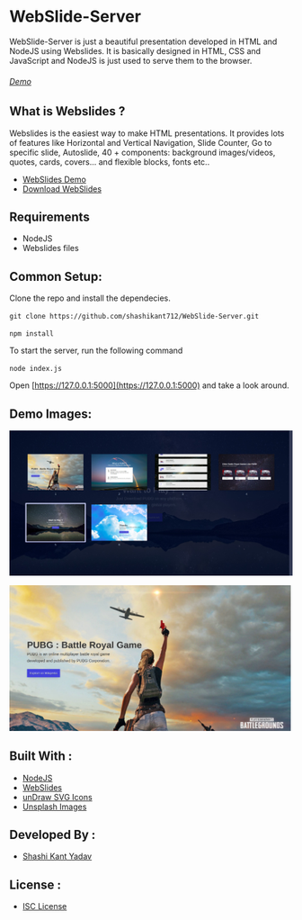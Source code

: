 # WebSlide-Server

WebSlide-Server is just a beautiful presentation developed in HTML and NodeJS using Webslides. It is basically designed in HTML, CSS and JavaScript and NodeJS is just used to serve them to the browser.

###### [Demo](https://)

## What is Webslides ?

Webslides is the easiest way to make HTML presentations. It provides lots of features like Horizontal and Vertical Navigation, Slide Counter, Go to specific slide, Autoslide, 40 + components: background images/videos, quotes, cards, covers... and flexible blocks, fonts etc..

- [WebSlides Demo](https://webslides.tv/demo)
- [Download WebSlides](https://webslides.tv/webslides-latest.zip)

## Requirements

- NodeJS
- Webslides files

## Common Setup:

Clone the repo and install the dependecies.

`git clone https://github.com/shashikant712/WebSlide-Server.git`

`npm install`

To start the server, run the following command

`node index.js`

Open [https://127.0.0.1:5000](https://127.0.0.1:5000) and take a look around.

## Demo Images:

<p align="center">
  <img src="./public/demo/landing.jpg">
</p>

<p align="center">
  <img src="./public/demo/slides.jpg">
</p>

## Built With :

- [NodeJS](https://nodejs.org/en/)
- [WebSlides](https://github.com/webslides/webslides)
- [unDraw SVG Icons](https://undraw.co)
- [Unsplash Images](https://unsplash.com)

## Developed By :

- [Shashi Kant Yadav](https://github.com/shashikant712)

## License :

- [ISC License](https://choosealicense.com/licenses/isc/)
